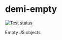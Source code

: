 # demi-empty

<p align="left">
  <a href="https://github.com/MikhailTSE/demi-empty">
    <img alt="Test status" src="https://github.com/MikhailTSE/demi-empty/workflows/demi-empty/badge.svg"></a>
</p>

Empty JS objects
